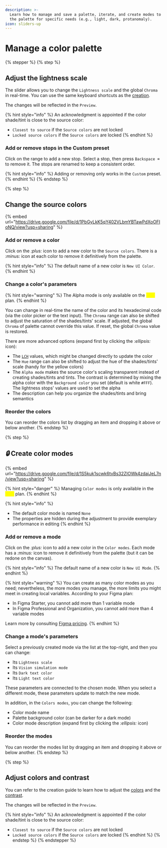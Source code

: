 ```yaml
---
description: >-
  Learn how to manage and save a palette, iterate, and create modes to divide
  the palette for specific needs (e.g., light, dark, protanomaly).
icon: sliders-up
---
```


# Manage a color palette

{% stepper %}
{% step %}
## Adjust the lightness scale

The slider allows you to change the `Lightness scale` and the global `Chroma` in real-time. You can use the same keyboard shortcuts as the [creation](create-a-color-palette.md#set-the-scale).

The changes will be reflected in the `Preview`.

{% hint style="info" %}
An acknowledgment is appointed if the color shade/tint is close to the source color:

* `Closest to source` if the `Source colors` are not locked
* `Locked source colors` if the `Source colors` are locked
{% endhint %}

### Add or remove stops in the Custom preset

Click on the range to add a new stop. Select a stop, then press `Backspace ⌫` to remove it. The stops are renamed to keep a consistent order.

{% hint style="info" %}
Adding or removing only works in the `Custom` preset.
{% endhint %}
{% endstep %}

{% step %}
## Change the source colors

{% embed url="https://drive.google.com/file/d/1PbGyLkK5qY402VLbmYBTawPdXoOFIoNQ/view?usp=sharing" %}

### Add or remove a color

Click on the <i class="fa-plus">:plus:</i> icon to add a new color to the `Source colors`. There is a <i class="fa-minus">:minus:</i> icon at each color to remove it definitively from the palette.

{% hint style="info" %}
The default name of a new color is `New UI Color`.
{% endhint %}

### Change a color's parameters

{% hint style="warning" %}
The Alpha mode is only available on the <mark style="color:yellow;">`/pro`</mark> plan.
{% endhint %}

You can change in real-time the name of the color and its hexadecimal code (via the color picker or the text input). The `Chroma` range can also be shifted to adjust the saturation of the shades/tints' scale. If adjusted, the global `Chroma` of palette cannot override this value. If reset, the global `Chroma` value is restored.

There are more advanced options (expand first by clicking the <i class="fa-ellipsis">:ellipsis:</i> icon):

* The [`LCH`](../glossary.md#lch) values, which might be changed directly to update the color
* The `Hue` range can also be shifted to adjust the hue of the shades/tints' scale (handy for the yellow colors)
* The `Alpha mode` makes the source color's scaling transparent instead of creating shades/tints and tints. The contrast is determined by mixing the alpha color with the `Background color` you set (default is white `#FFF`). The lightness stops' values are used to set the alpha
* The description can help you organize the shades/tints and bring semantics

### Reorder the colors

You can reorder the colors list by dragging an item and dropping it above or below another.
{% endstep %}

{% step %}
## <i class="fa-lock">:lock:</i> Create color modes

{% embed url="https://drive.google.com/file/d/1S5kuk1scwk6tvBs32ZIOWk4zdaiJeL7n/view?usp=sharing" %}

{% hint style="danger" %}
Managing `Color modes` is only available in the <mark style="color:yellow;">`/pro`</mark> plan.
{% endhint %}

{% hint style="info" %}
* The default color mode is named `None`
* The properties are hidden during the adjustment to provide exemplary performance in editing
{% endhint %}

### Add or remove a mode

Click on the <i class="fa-plus">:plus:</i> icon to add a new color in the `Color modes`. Each mode has a <i class="fa-minus">:minus:</i> icon to remove it definitively from the palette (but it can be redone on the canvas).

{% hint style="info" %}
The default name of a new color is `New UI Mode`.
{% endhint %}

{% hint style="warning" %}
You can create as many color modes as you need; nevertheless, the more modes you manage, the more limits you might meet in creating local variables. According to your Figma plan:

* In Figma Starter, you cannot add more than 1 variable mode
* In Figma Professional and Organization, you cannot add more than 4 variable modes

Learn more by consulting [Figma pricing](https://www.figma.com/pricing/).
{% endhint %}

### Change a mode's parameters

Select a previously created mode via the list at the top-right, and then you can change:

* Its `Lightness scale`
* Its `Vision simulation mode`
* Its `Dark text color`
* Its `Light text color`

These parameters are connected to the chosen mode. When you select a different mode, these parameters update to match the new mode.

In addition, in the `Colors modes`, you can change the following:

* Color mode name
* Palette background color (can be darker for a dark mode)
* Color mode description (expand first by clicking the <i class="fa-ellipsis">:ellipsis:</i> icon)

### Reorder the modes

You can reorder the modes list by dragging an item and dropping it above or below another.
{% endstep %}

{% step %}
## Adjust colors and contrast

You can refer to the creation guide to learn how to adjust the [colors](create-a-color-palette.md#adjust-the-colors-configuration) and the [contrast](create-a-color-palette.md#adjust-the-contrast-configuration).

The changes will be reflected in the `Preview`.

{% hint style="info" %}
An acknowledgment is appointed if the color shade/tint is close to the source color:

* `Closest to source` if the `Source colors` are not locked
* `Locked source colors` if the `Source colors` are locked
{% endhint %}
{% endstep %}
{% endstepper %}
